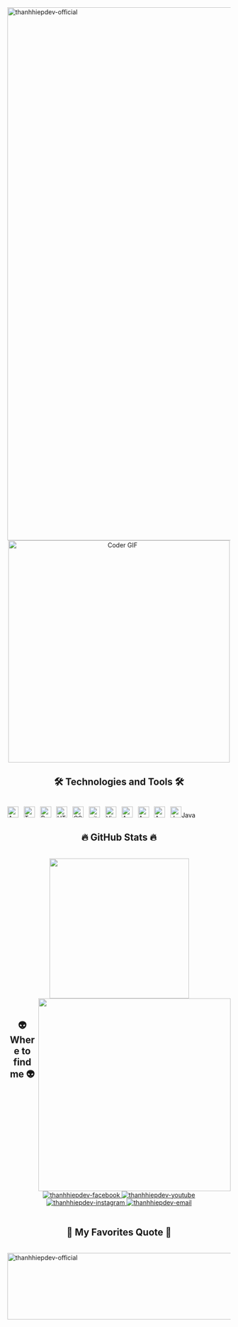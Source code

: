 
<!-- thanhhiepdev -->
<a href="#" target="_blank">
  <img src="svg/thanhhiepdev.svg" width="1200" alt="thanhhiepdev-official" />
</a>
<div align="center">
<img src="https://media.giphy.com/media/SWoSkN6DxTszqIKEqv/giphy.gif" alt="Coder GIF" width="500">
</div>

<h2 align="center">🛠 Technologies and Tools 🛠</h2>
<br>
<!-- https://simpleicons.org/ -->
<span><img src="https://img.shields.io/badge/Netbean-282C34?logo=Apache NetBeans IDE&logoColor=red" alt="ApacheNetbean logo" title="JavaScript" height="25" /></span>
&nbsp;
<span><img src="https://img.shields.io/badge/CSharp-282C34?logo=C Sharp&logoColor=blue" alt="TypeScript logo" title="TypeScript" height="25" /></span>
&nbsp;
<span><img src="https://img.shields.io/badge/SQL Server-282C34?logo=Microsoft SQL Server&logoColor=61DAFB" alt="ReactJS logo" title="ReactJS" height="25" /></span>
&nbsp;
<span><img src="https://img.shields.io/badge/HTML-282C34?logo=html5&logoColor=E34F26" alt="HTML5 logo" title="HTML5" height="25" /></span>
&nbsp;
<span><img src="https://img.shields.io/badge/CSS-282C34?logo=css3&logoColor=1572B6" alt="CSS3 logo" title="CSS3" height="25" /></span>
&nbsp;
<span><img src="https://img.shields.io/badge/git-282C34?logo=git&logoColor=F05032" alt="git logo" title="git" height="25" /></span>
&nbsp;
<span><img src="https://img.shields.io/badge/VS%20Code-282C34?logo=visual-studio-code&logoColor=007ACC" alt="Visual Studio Code logo" title="Visual Studio Code" height="25" /></span>
&nbsp;
<span><img src="https://img.shields.io/badge/Apache Tomcat-282C34?logo=Apache Tomcat&logoColor=FFCA28" alt="Apachetomcat logo" title="Firebase" height="25" /></span>
&nbsp;
<span><img src="https://img.shields.io/badge/Spring Boot-282C34?logo=Spring Boot&logoColor=#6DB33F" alt="Apachetomcat logo" title="Firebase" height="25" /></span>
&nbsp;
<span><img src="https://img.shields.io/badge/PostgresSQL-282C34?logo=PostgreSQL&logoColor=#4169E1" alt="Apachetomcat logo" title="Firebase" height="25" /></span>
&nbsp;
<span><img src="https://github.com/oHTGo/oHTGo/raw/main/images/java.svg" title="Java" height="25" />Java</span>
&nbsp;



<br>

<h2 align="center">🔥 GitHub Stats 🔥</h2>
<!-- https://github.com/anuraghazra/github-readme-stats -->
<br>
<div align=center>
  <a href="#" title="thanhhiepdev">
    <img width="315" align="center" src="https://github-readme-stats.vercel.app/api/top-langs/?username=get-go-now&hide=c%23,powershell,Mathematica,Ruby,Objective-C,Objective-C%2b%2b,Cuda&title_color=61dafb&text_color=ffffff&icon_color=61dafb&bg_color=20232a&langs_count=8&layout=compact&border_color=61dafb&hide_border=true" />
  </a>
  <a href="#" title="thanhhiepdev">
    <img align="right" width="434" src="https://github-readme-stats.vercel.app/api?username=get-go-now&show_icons=true&theme=react&border_color=61dafb&hide_border=true" />
  </a>
</div>

<br>

<h2 align="center">👽 Where to find me 👽</h2>
<br>
<!-- https://icons8.com -->
<div align="center">

  <a href="https://www.facebook.com/thanhhip0105/" target="blank">
    <img src="https://img.icons8.com/bubbles/100/000000/facebook-new.png" alt="thanhhiepdev-facebook" />
  </a>
  <a href="https://www.youtube.com/channel/UC9YMuS-q9EGVpo3yC74b_aQ" target="blank">
    <img src="https://img.icons8.com/bubbles/100/000000/youtube-squared.png" alt="thanhhiepdev-youtube" />
  </a>
  <a href="https://instagram.com/thanhhip0105" target="blank">
    <img src="https://img.icons8.com/bubbles/100/000000/instagram.png" alt="thanhhiepdev-instagram" />
  </a>
  <a href="mailto:nguyenhiep0456@gmail.com" target="top">
    <img src="https://img.icons8.com/bubbles/100/000000/apple-mail.png" alt="thanhhiepdev-email" />
  </a>
</div>

<br>

<h2 align="center">📑 My Favorites Quote 📑</h2>
<br>
<a href="#" target="_blank">
  <img src="svg/trungquandev-quotes.svg" width="846" height="150" alt="thanhhiepdev-official" />
</a>
